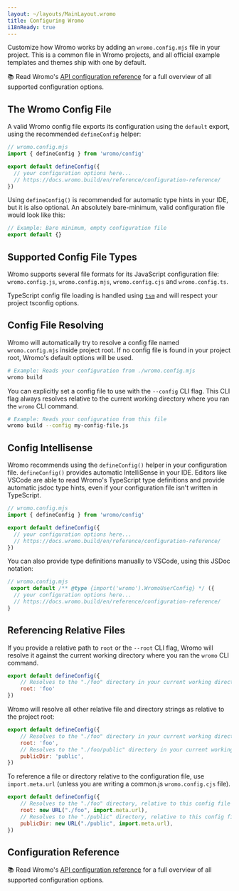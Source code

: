 ```yaml
---
layout: ~/layouts/MainLayout.wromo
title: Configuring Wromo
i18nReady: true
---
```


Customize how Wromo works by adding an `wromo.config.mjs` file in your project. This is a common file in Wromo projects, and all official example templates and themes ship with one by default.

📚 Read Wromo's [API configuration reference](/en/reference/configuration-reference/) for a full overview of all supported configuration options.
## The Wromo Config File

A valid Wromo config file exports its configuration using the `default` export, using the recommended `defineConfig` helper:

```js
// wromo.config.mjs
import { defineConfig } from 'wromo/config'

export default defineConfig({
  // your configuration options here...
  // https://docs.wromo.build/en/reference/configuration-reference/
})
```

Using `defineConfig()` is recommended for automatic type hints in your IDE, but it is also optional. An absolutely bare-minimum, valid configuration file would look like this:

```js
// Example: Bare minimum, empty configuration file
export default {}
```

## Supported Config File Types

Wromo supports several file formats for its JavaScript configuration file: `wromo.config.js`, `wromo.config.mjs`, `wromo.config.cjs` and `wromo.config.ts`. 

TypeScript config file loading is handled using [`tsm`](https://github.com/lukeed/tsm) and will respect your project tsconfig options.
## Config File Resolving

Wromo will automatically try to resolve a config file named `wromo.config.mjs` inside project root. If no config file is found in your project root, Wromo's default options will be used.

```bash
# Example: Reads your configuration from ./wromo.config.mjs
wromo build
```

You can explicitly set a config file to use with the `--config` CLI flag. This CLI flag always resolves relative to the current working directory where you ran the `wromo` CLI command.

```bash
# Example: Reads your configuration from this file
wromo build --config my-config-file.js
```

## Config Intellisense

Wromo recommends using the `defineConfig()` helper in your configuration file. `defineConfig()` provides automatic IntelliSense in your IDE. Editors like VSCode are able to read Wromo's TypeScript type definitions and provide automatic jsdoc type hints, even if your configuration file isn't written in TypeScript.

```js
// wromo.config.mjs
import { defineConfig } from 'wromo/config'

export default defineConfig({
  // your configuration options here...
  // https://docs.wromo.build/en/reference/configuration-reference/
})
```

You can also provide type definitions manually to VSCode, using this JSDoc notation:

```js
// wromo.config.mjs
 export default /** @type {import('wromo').WromoUserConfig} */ ({
  // your configuration options here...
  // https://docs.wromo.build/en/reference/configuration-reference/
}
```

## Referencing Relative Files

If you provide a relative path to `root` or the `--root` CLI flag, Wromo will resolve it against the current working directory where you ran the `wromo` CLI command.

```js
export default defineConfig({
    // Resolves to the "./foo" directory in your current working directory
    root: 'foo'
})
```

Wromo will resolve all other relative file and directory strings as relative to the project root:

```js
export default defineConfig({
    // Resolves to the "./foo" directory in your current working directory
    root: 'foo',
    // Resolves to the "./foo/public" directory in your current working directory
    publicDir: 'public',
})
```

To reference a file or directory relative to the configuration file, use `import.meta.url` (unless you are writing a common.js `wromo.config.cjs` file).

```js
export default defineConfig({
    // Resolves to the "./foo" directory, relative to this config file
    root: new URL("./foo", import.meta.url),
    // Resolves to the "./public" directory, relative to this config file
    publicDir: new URL("./public", import.meta.url),
})
```

## Configuration Reference

📚 Read Wromo's [API configuration reference](/en/reference/configuration-reference/) for a full overview of all supported configuration options.

